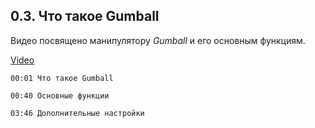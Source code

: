 ## 0.3. Что такое Gumball

Видео посвящено манипулятору *Gumball* и его основным функциям.

[Video](https://player.softculture.cc/embed/online/RHN/RHN_72.15.06_L1-3_Gumball)

``` chapters
00:01 Что такое Gumball

00:40 Основные функции

03:46 Дополнительные настройки
```